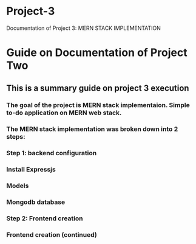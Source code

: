# Project-3
Documentation of Project 3: MERN STACK IMPLEMENTATION

# Guide on Documentation of Project Two

## This is a summary guide on project 3 execution

### The goal of the project is  MERN stack implementaion. Simple to-do application on MERN web stack.

### The MERN stack implementation was broken down into 2 steps:

### Step 1: backend configuration

### Install Expressjs

### Models

### Mongodb database

### Step 2: Frontend creation

### Frontend creation (continued)